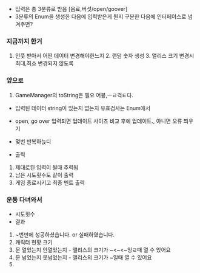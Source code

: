 - 입력은 총 3분류로 받음 [음료,버섯/open/goover]
- 3분류의 Enum을 생성한 다음에 입력받은게 뭔지 구분한 다음에 인터페이스로 넘겨주면?

### 지금까지 한거
1. 인풋 받아서 어떤 데이터 변경해야한느지
   2. 랜덤 숫자 생성
   3. 앨리스 크기 변경시 최대,최소 변경되지 않도록

### 앞으로

1. GameManager의 toString은 필요 어뵹,ㅡㄹ걱ㅌ다.

- 입력된 데이터 string이 있는지 없는지 유효검사는 Enum에서
- open, go over 입력되면 업데이트 사이즈 비교 후에 업데이트., 아니면 오류 띄우기
- 몇번 반복하늕디

- 출력
1. 제대로된 입력이 될때 추력됨
2. 남은 시도횟수도 같이 출력
3. 게임 종료시키고 최종 멘트 출력

### 운동 다녀와서
- 시도횟수
- 결과
1. ~번만에 성공하셨습니다. or 실패하였습니다.
2. 캐릭터 현황 크기
2. 문 열었는지 안열었는지 - 앨리스의 크기가 ~<~<~잉ㄹ때 열 수 있어요
3. 문 넘었는지 못넘었는지 - 앨리스의 크기가 ~일때 열 수 있어요
4. 